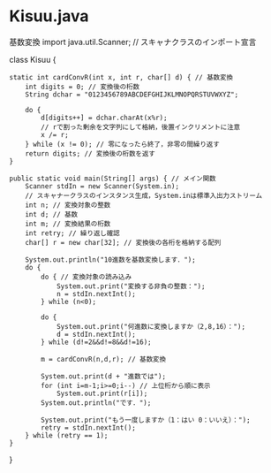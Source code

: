 # Kisuu.java
基数変換
import java.util.Scanner; // スキャナクラスのインポート宣言

class Kisuu {

	static int cardConvR(int x, int r, char[] d) { // 基数変換
		int digits = 0; // 変換後の桁数
		String dchar = "0123456789ABCDEFGHIJKLMNOPQRSTUVWXYZ";
		
		do {
			d[digits++] = dchar.charAt(x%r);
			// rで割った剰余を文字列にして格納，後置インクリメントに注意
			x /= r;
		} while (x != 0); // 零になったら終了，非零の間繰り返す
		return digits; // 変換後の桁数を返す
	}
	
	public static void main(String[] args) { // メイン関数
		Scanner stdIn = new Scanner(System.in);
		// スキャナークラスのインスタンス生成，System.inは標準入出力ストリーム
		int n; // 変換対象の整数
		int d; // 基数
		int m; // 変換結果の桁数
		int retry; // 繰り返し確認
		char[] r = new char[32]; // 変換後の各桁を格納する配列
		
		System.out.println("10進数を基数変換します．");
		do {
			do { // 変換対象の読み込み
				System.out.print("変換する非負の整数：");
				n = stdIn.nextInt();
			} while (n<0);
			
			do {
				System.out.print("何進数に変換しますか（2,8,16）：");
				d = stdIn.nextInt();
			} while (d!=2&&d!=8&&d!=16);
			
			m = cardConvR(n,d,r); // 基数変換
			
			System.out.print(d + "進数では");
			for (int i=m‐1;i>=0;i‐‐) // 上位桁から順に表示
				System.out.print(r[i]);
			System.out.println("です．");
			
			System.out.print("もう一度しますか（1：はい 0：いいえ）：");
			retry = stdIn.nextInt();
		} while (retry == 1);
	}
}
